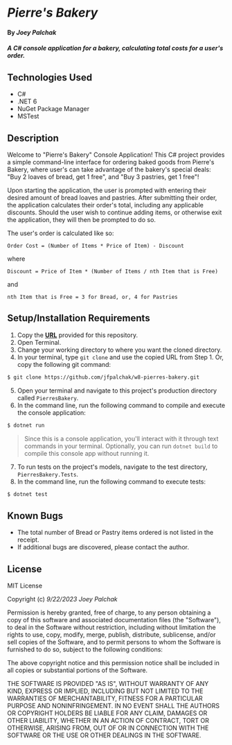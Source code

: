 # _Pierre's Bakery_

#### By _Joey Palchak_

#### _A C# console application for a bakery, calculating total costs for a user's order._

## Technologies Used

* C#
* .NET 6
* NuGet Package Manager
* MSTest

## Description

Welcome to "Pierre's Bakery" Console Application! This C# project provides a simple command-line interface for ordering baked goods from Pierre's Bakery, where user's can take advantage of the bakery's special deals: "Buy 2 loaves of bread, get 1 free", and "Buy 3 pastries, get 1 free"! 

Upon starting the application, the user is prompted with entering their desired amount of bread loaves and pastries. After submitting their order, the application calculates their order's total, including any applicable discounts. Should the user wish to continue adding items, or otherwise exit the application, they will then be prompted to do so.

The user's order is calculated like so:

```
Order Cost = (Number of Items * Price of Item) - Discount
```
where
```
Discount = Price of Item * (Number of Items / nth Item that is Free)
```
and
```
nth Item that is Free = 3 for Bread, or, 4 for Pastries
```


## Setup/Installation Requirements

1. Copy the **[URL](https://github.com/jfpalchak/w8-pierres-bakery.git)** provided for this repository.
2. Open Terminal.
3. Change your working directory to where you want the cloned directory.
4. In your terminal, type `git clone` and use the copied URL from Step 1. Or, copy the following git command:
```bash
$ git clone https://github.com/jfpalchak/w8-pierres-bakery.git
```
5. Open your terminal and navigate to this project's production directory called `PierresBakery`.
6. In the command line, run the following command to compile and execute the console application:
   
```bash
$ dotnet run
```
> Since this is a console application, you'll interact with it through text commands in your terminal.
> Optionally, you can run `dotnet build` to compile this console app without running it.

7. To run tests on the project's models, navigate to the test directory, `PierresBakery.Tests`.
8. In the command line, run the following command to execute tests:
```bash
$ dotnet test
```

## Known Bugs

* The total number of Bread or Pastry items ordered is not listed in the receipt.
* If additional bugs are discovered, please contact the author.

## License

MIT License

Copyright (c) _9/22/2023_ _Joey Palchak_

Permission is hereby granted, free of charge, to any person obtaining a copy of this software and associated documentation files (the "Software"), to deal in the Software without restriction, including without limitation the rights to use, copy, modify, merge, publish, distribute, sublicense, and/or sell copies of the Software, and to permit persons to whom the Software is furnished to do so, subject to the following conditions:

The above copyright notice and this permission notice shall be included in all copies or substantial portions of the Software.

THE SOFTWARE IS PROVIDED "AS IS", WITHOUT WARRANTY OF ANY KIND, EXPRESS OR IMPLIED, INCLUDING BUT NOT LIMITED TO THE WARRANTIES OF MERCHANTABILITY, FITNESS FOR A PARTICULAR PURPOSE AND NONINFRINGEMENT. IN NO EVENT SHALL THE AUTHORS OR COPYRIGHT HOLDERS BE LIABLE FOR ANY CLAIM, DAMAGES OR OTHER LIABILITY, WHETHER IN AN ACTION OF CONTRACT, TORT OR OTHERWISE, ARISING FROM, OUT OF OR IN CONNECTION WITH THE SOFTWARE OR THE USE OR OTHER DEALINGS IN THE SOFTWARE.